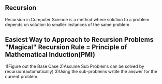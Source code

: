 Recursion
----------

Recursion in Computer Science is a method where solution to a problem depends on solution to smaller instances of the same problem.


Easiest Way to Approach to Recursion Problems
"Magical" Recursion Rule = Principle of Mathematical Induction(PMI)
--------------------------------------------------------------------

1)Figure out the Base Case
2)Assume Sub Problems can be solved by recursion(automatically)
3)Using the sub-problems wrtite the answer for the current problem.